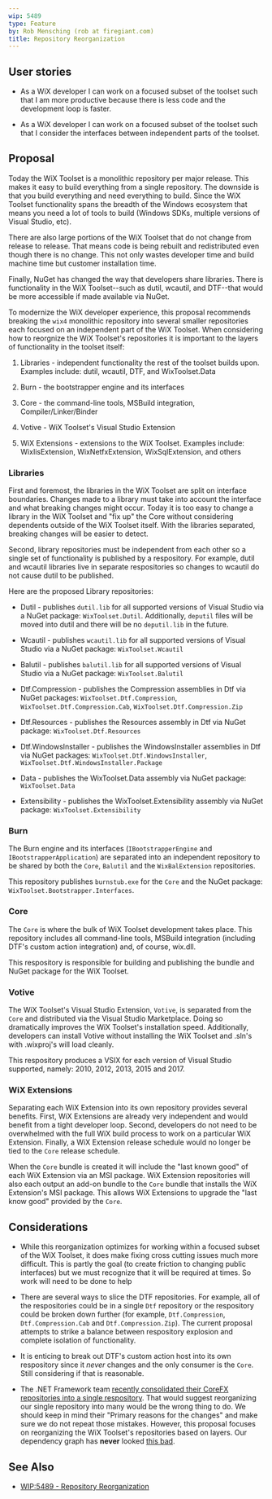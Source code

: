 ```yaml
---
wip: 5489
type: Feature
by: Rob Mensching (rob at firegiant.com)
title: Repository Reorganization
---
```


## User stories

* As a WiX developer I can work on a focused subset of the toolset such
that I am more productive because there is less code and the development
loop is faster.

* As a WiX developer I can work on a focused subset of the toolset such
that I consider the interfaces between independent parts of the toolset.

## Proposal

Today the WiX Toolset is a monolithic repository per major release.
This makes it easy to build everything from a single repository.
The downside is that you build everything and need everything to
build. Since the WiX Toolset functionality spans the breadth of the
Windows ecosystem that means you need a lot of tools to build
(Windows SDKs, multiple versions of Visual Studio, etc).

There are also large portions of the WiX Toolset that do not change
from release to release. That means code is being rebuilt and
redistributed even though there is no change. This not only
wastes developer time and build machine time but customer installation
time.

Finally, NuGet has changed the way that developers share libraries.
There is functionality in the WiX Toolset--such as dutil, wcautil,
and DTF--that would be more accessible if made available via NuGet.

To modernize the WiX developer experience, this proposal recommends
breaking the `wix4` monolithic repository into several smaller
repositories each focused on an independent part of the WiX Toolset.
When considering how to reorgnize the WiX Toolset's repositories
it is important to the layers of functionality in the toolset itself:

1. Libraries - independent functionality the rest of the toolset builds upon.
Examples include: dutil, wcautil, DTF, and WixToolset.Data

2. Burn - the bootstrapper engine and its interfaces

3. Core - the command-line tools, MSBuild integration, Compiler/Linker/Binder

4. Votive - WiX Toolset's Visual Studio Extension

5. WiX Extensions - extensions to the WiX Toolset. Examples include:
WixIisExtension, WixNetfxExtension, WixSqlExtension, and others


### Libraries

First and foremost, the libraries in the WiX Toolset are split on
interface boundaries. Changes made to a library must take into
account the interface and what breaking changes might occur.
Today it is too easy to change a library in the WiX Toolset and "fix up"
the Core without considering dependents outside of the WiX Toolset
itself. With the libraries separated, breaking changes will
be easier to detect.

Second, library repositories must be independent from each other
so a single set of functionality is published by a respository. For
example, dutil and wcautil libraries live in separate respositories
so changes to wcautil do not cause dutil to be published.

Here are the proposed Library repositories:

* Dutil - publishes `dutil.lib` for all supported versions of
Visual Studio via a NuGet package: `WixToolset.Dutil`. Additionally,
`deputil` files will be moved into dutil and there will be no `deputil.lib` in the future.

* Wcautil - publishes `wcautil.lib` for all supported versions
of Visual Studio via a NuGet package: `WixToolset.Wcautil`

* Balutil - publishes `balutil.lib` for all supported versions
of Visual Studio via a NuGet package: `WixToolset.Balutil`

* Dtf.Compression - publishes the Compression assemblies in Dtf
via NuGet packages: `WixToolset.Dtf.Compression`,
`WixToolset.Dtf.Compression.Cab`, `WixToolset.Dtf.Compression.Zip`

* Dtf.Resources - publishes the Resources assembly in Dtf via NuGet
package: `WixToolset.Dtf.Resources`

* Dtf.WindowsInstaller - publishes the WindowsInstaller assemblies
in Dtf via NuGet packages: `WixToolset.Dtf.WindowsInstaller`, `WixToolset.Dtf.WindowsInstaller.Package`

* Data - publishes the WixToolset.Data assembly via NuGet package: `WixToolset.Data`

* Extensibility - publishes the WixToolset.Extensibility assembly
via NuGet package: `WixToolset.Extensibility`


### Burn

The Burn engine and its interfaces (`IBootstrapperEngine` and
`IBootstrapperApplication`) are separated into an independent repository
to be shared by both the `Core`, `Balutil` and the
`WixBalExtension` repositories.

This repository publishes `burnstub.exe` for the `Core` and
the NuGet package: `WixToolset.Bootstrapper.Interfaces`.


### Core

The `Core` is where the bulk of WiX Toolset development takes
place. This repository includes all command-line tools, MSBuild integration
(including DTF's custom action integration) and, of course, wix.dll.

This respository is responsible for building and publishing the bundle
and NuGet package for the WiX Toolset.


### Votive

The WiX Toolset's Visual Studio Extension, `Votive`, is separated from the `Core`
and distributed via the Visual Studio Marketplace. Doing so dramatically improves
the WiX Toolset's installation speed. Additionally, developers can install Votive
without installing the WiX Toolset and .sln's with .wixproj's will load cleanly.

This respository produces a VSIX for each version of Visual Studio supported,
namely: 2010, 2012, 2013, 2015 and 2017.


### WiX Extensions

Separating each WiX Extension into its own repository provides several benefits.
First, WiX Extensions are already very independent and would benefit from a
tight developer loop. Second, developers do not need to be overwhelmed with
the full WiX build process to work on a particular WiX Extension. Finally, a
WiX Extension release schedule would no longer be tied to the `Core` release
schedule.

When the `Core` bundle is created it will include the "last known good" of each
WiX Extension via an MSI package. WiX Extension repositories will also each output
an add-on bundle to the `Core` bundle that installs the WiX Extension's MSI
package. This allows WiX Extensions to upgrade the "last know good" provided
by the `Core`.


## Considerations

* While this reorganization optimizes for working within a focused subset of
the WiX Toolset, it does make fixing cross cutting issues much more difficult.
This is partly the goal (to create friction to changing public interfaces) but
we must recognize that it will be required at times. So work will need to be done
to help

* There are several ways to slice the DTF repositories. For example, all of the
respositories could be in a single `Dtf` repository or the respository could be
broken down further (for example, `Dtf.Compression`, `Dtf.Compression.Cab` and
`Dtf.Compression.Zip`). The current proposal attempts to strike a balance between
respository explosion and complete isolation of functionality.

* It is enticing to break out DTF's custom action host into its own
respository since it *never* changes and the only consumer is the `Core`. Still
considering if that is reasonable.

* The .NET Framework team [recently consolidated their CoreFX repositories into
a single respository][corefx]. That would suggest reorganizing our single repository
into many would be the wrong thing to do. We should keep in mind their "Primary
reasons for the changes" and make sure we do not repeat those mistakes. However,
this proposal focuses on reorganizing the WiX Toolset's repositories based on
layers. Our dependency graph has **never** looked [this bad][corefxgraph].


## See Also

* [WIP:5489 - Repository Reorganization][5489]

[5489]: https://github.com/wixtoolset/issues/issues/5489
[corefx]: https://github.com/dotnet/corefx/issues/15135
[corefxgraph]: https://cloud.githubusercontent.com/assets/715038/21939565/a232eeaa-d9c0-11e6-8298-e27d641eed3e.png
